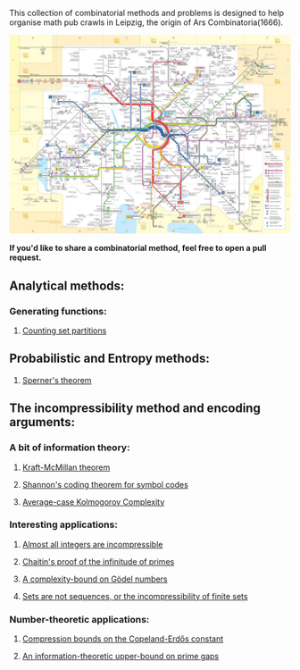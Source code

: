 This collection of combinatorial methods and problems is designed to help organise math pub crawls in Leipzig, the origin of Ars Combinatoria(1666).  

![alt text](https://raw.githubusercontent.com/AidanRocke/zen_of_combinatorics/master/images/leipzig_map.jpeg)

**If you'd like to share a combinatorial method, feel free to open a pull request.**

## Analytical methods:

### Generating functions:

1. [Counting set partitions](https://keplerlounge.com/statistical/physics/2021/05/02/dobinski-partitions.html)

## Probabilistic and Entropy methods:

1. [Sperner's theorem](https://keplerlounge.com/combinatorics/2021/05/04/sperner-families.html)


## The incompressibility method and encoding arguments:

### A bit of information theory:

1. [Kraft-McMillan theorem](https://keplerlounge.com/information-theory/2021/05/13/kraft-mcmillan-theorem.html)

2. [Shannon's coding theorem for symbol codes](https://keplerlounge.com/information-theory/2021/05/13/kraft-mcmillan.html)

3. [Average-case Kolmogorov Complexity](https://keplerlounge.com/information-theory/2021/05/14/shannon-kolmogorov.html)

### Interesting applications:

1. [Almost all integers are incompressible](https://keplerlounge.com/information-theory/2021/04/26/incompressible-integers.html)

2. [Chaitin's proof of the infinitude of primes](https://keplerlounge.com/information-theory/2021/04/27/AIT-counting-primes.html)

3. [A complexity-bound on Gödel numbers](https://keplerlounge.com/formal/systems/2021/05/11/godel-numbers.html)

4. [Sets are not sequences, or the incompressibility of finite sets](https://keplerlounge.com/information/theory/2021/05/18/compressing-finite-sets.html)

### Number-theoretic applications:

1. [Compression bounds on the Copeland-Erdős constant](https://keplerlounge.com/information-theory/2021/05/11/copeland-erdos.html)

2. [An information-theoretic upper-bound on prime gaps](https://keplerlounge.com/information/theory/2021/05/19/cramer-model.html)
